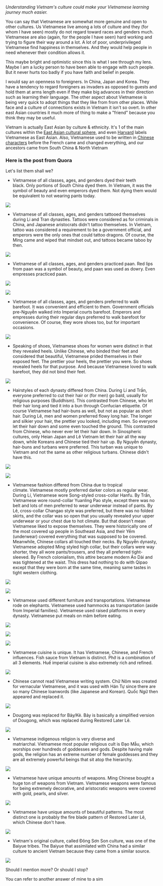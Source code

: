 _Understanding Vietnam's culture could make your Vietnamese learning journey much easier._

You can say that Vietnamese are somewhat more genuine and open to other cultures. Us Vietnamese live among a lots of culture and they (for whom I have seen) mostly do not regard toward races and genders much. Vietnamese are also (again, for the people I have seen) hard working and trying to figure their way around a lot. A lot of poor, underprivileged Vietnamese find happiness in themselves. And they would help people in need whenever their condition allows it.

This maybe bright and optimistic since this is what I see through my lens. Maybe I am a lucky person to have been able to engage with such people. But it never hurts too badly if you have faith and belief in people.


I would say an openness to foreigners. In China, Japan and Korea. They have a tendency to regard foreigners as invaders as opposed to guests and hold them at arms length even if they make big advances in their direction such as learning their language. The other aspect about Vietnamese is being very quick to adopt things that they like from from other places. While face and a culture of connections exists in Vietnam it isn't so overt. In other east Asian countries it much more of thing to make a "friend" because you think they may be useful.

Vietnam is actually East Asian by culture & ethnicity. It's 1 of the main cultures within the [East Asian cultural sphere](https://en.wikipedia.org/wiki/East_Asian_cultural_sphere), and even [Harvard](https://ealc.fas.harvard.edu/vietnamese) labels Vietnamese as East Asian. Also, Vietnamese used to be written in [Chinese characters](https://en.wikipedia.org/wiki/Ch%E1%BB%AF_N%C3%B4m) before the French came and changed everything, and our ancestors came from South China & North Vietnam


### Here is the post from Quora

Let's list them shall we?

- Vietnamese of all classes, ages, and genders dyed their teeth black. Only portions of South China dyed them. In Vietnam, it was the symbol of beauty and even emperors dyed them. Not dying them would be equivalent to not wearing pants today.

![](https://qph.cf2.quoracdn.net/main-qimg-8cc41982fca749d633c932aefbae94f5.webp)

- Vietnamese of all classes, ages, and genders tattooed themselves during Li and Tran dynasties. Tattoos were considered as for criminals in China, and Japanese aristocrats didn't tattoo themselves. In Vietnam, tattoo was considered a requirement to be a government official, and emperors were the only ones that could tattoo dragons. Of course, the Ming came and wiped that mindset out, and tattoos became taboo by then.

![](https://qph.cf2.quoracdn.net/main-qimg-d3ca90e15ad97f600a937c5f66d5a9d5.webp)

- Vietnamese of all classes, ages, and genders practiced paan. Red lips from paan was a symbol of beauty, and paan was used as dowry. Even empresses practiced paan.

![](https://qph.cf2.quoracdn.net/main-qimg-6fde78ea08013a4cb374ded218bed4b4.webp)

![](https://qph.cf2.quoracdn.net/main-qimg-5d1b51df597283fa9d100746444e4647.webp)

- Vietnamese of all classes, ages, and genders preferred to walk barefoot. It was convenient and efficient to them. Government officials pre-Nguyễn walked into Imperial courts barefoot. Emperors and empresses during their regular days preferred to walk barefoot for convenience. Of course, they wore shoes too, but for important occasions.

![](https://qph.cf2.quoracdn.net/main-qimg-2dd2ccee55158d8b3f8cb29d15945061.webp)

- Speaking of shoes, Vietnamese shoes for women were distinct in that they revealed heels. Unlike Chinese, who binded their feet and considered that beautiful, Vietnamese prided themselves in their exposed feet. The prettier your heels, the prettier you were. So shoes revealed heels for that purpose. And because Vietnamese loved to walk barefoot, they did not bind their feet.

![](https://qph.cf2.quoracdn.net/main-qimg-2c380a7dabf6f9fe31a05cf34139f388.webp)

- Hairstyles of each dynasty differed from China. During Lí and Trần, everyone preferred to cut their hair or (for men) go bald, usually for religious purposes (Buddhism). This contrasted from Chinese, who let their hair long and tied it into a bun through Confucian etiquette. Of course Vietnamese had hair-buns as well, but not as popular as short hair. During Lê, men and women preferred flowy long hair. The longer and silkier your hair, the prettier you looked, including men. So everyone let their hair down and some even touched the ground. This contrasted from Chinese, who never ever let their hair down. In Sinospheric cultures, only Heian Japan and Lê Vietnam let their hair all the way down, while Koreans and Chinese tied their hair up. By Nguyễn dynasty, hair-buns and turbans were preferred. This turban was unique to Vietnam and not the same as other religious turbans. Chinese didn't have this.

![](https://qph.cf2.quoracdn.net/main-qimg-3c3ba27072cfcd726951f8db7e8db5dd.webp)

![](https://qph.cf2.quoracdn.net/main-qimg-d7f1aa9f53a9f06dee0c0b87c1c7182a.webp)

- Vietnamese fashion differed from China due to tropical climate. Vietnamese mostly preferred darker colors as regular wear. During Lí, Vietnamese wore Song-styled cross-collar Hanfu. By Trần, Vietnamese wore round-collar Yuanling Pao style, except there was no belt and lots of men preferred to wear underwear instead of pants. By Lê, cross-collar Changao style was preferred, but there was no folded skirts, and the collar was so open that you usually revealed your upper underwear or your chest due to hot climate. But that doesn’t mean Vietnamese liked to expose themselves. They were historically one of the most covered up people in Southeast Asia, and their Yếm (underwear) covered everything that was supposed to be covered. Meanwhile, Chinese collars all touched their necks. By Nguyễn dynasty, Vietnamese adopted Ming styled high collar, but their collars were way shorter, they all wore pants/trousers, and they all preferred tight-sleeved. By French colonialism, this attire became modern Áo Dài and was tightened at the waist. This dress had nothing to do with Qipao except that they were born at the same time, meaning same tastes in tight western clothing.

![](https://qph.cf2.quoracdn.net/main-qimg-3f0fe13e0bb6afa6458862f2be511d2a.webp)

![](https://qph.cf2.quoracdn.net/main-qimg-43ba672ef15fa1171715cb7fda709580.webp)

- Vietnamese used different furniture and transportations. Vietnamese rode on elephants. Vietnamese used hammocks as transportation (aside from Imperial families). Vietnamese used raised platforms in every dynasty. Vietnamese put meals on mâm before eating.

![](https://qph.cf2.quoracdn.net/main-qimg-2c53c2cd1333fb9054c4c33b87ee5478.webp)

![](https://qph.cf2.quoracdn.net/main-qimg-db777e582d244947fa3e6174aef42251.webp)

![](https://qph.cf2.quoracdn.net/main-qimg-ff54e9a63be6dcf5fa35e8ae1c6278e2.webp)

- Vietnamese cuisine is unique. It has Vietnamese, Chinese, and French influences. Fish sauce from Vietnam is distinct. Phở is a combination of all 3 elements. Huế imperial cuisine is also extremely rich and refined.

![](https://qph.cf2.quoracdn.net/main-qimg-1c80db6cf7a615b64c21160a07186161.webp)

- Chinese cannot read Vietnamese writing system. Chữ Nôm was created for vernacular Vietnamese, and it was used with Hán Tự since there are so many Chinese loanwords (like Japanese and Korean). Quốc Ngữ then appeared and replaced it.

![](https://qph.cf2.quoracdn.net/main-qimg-43a1a71e33a483095fb12b651361e8ea-pjlq)

- Dougong was replaced for Bảy/Kẻ. Bảy is basically a simplified version of Dougong, which was replaced during Restored Later Lê.

![](https://qph.cf2.quoracdn.net/main-qimg-343675ff88b4cf5a09623ac5843b59d6.webp)

- Vietnamese indigenous religion is very diverse and matriarchal. Vietnamese most popular religious cult is Đạo Mẫu, which worships over hundreds of goddesses and gods. Despite having male gods, the religion has an extreme number of female goddesses and they are all extremely powerful beings that sit atop the hierarchy.

![](https://qph.cf2.quoracdn.net/main-qimg-f6ec1d6daa3ccd3611928ae6652ad8ec.webp)

- Vietnamese have unique amounts of weapons. Ming Chinese bought a huge ton of weapons from Vietnam. Vietnamese weapons were famous for being extremely decorative, and aristocratic weapons were covered with gold, pearls, and silver.

![](https://qph.cf2.quoracdn.net/main-qimg-7fa7ea42fe88e9cc5512970de1e50b0f.webp)

- Vietnamese have unique amounts of beautiful patterns. The most distinct one is probably the fire blade pattern of Restored Later Lê, which Chinese don't have.

![](https://qph.cf2.quoracdn.net/main-qimg-e788b7cdf92e48df12df2c7342730e3f.webp)

- Vietnam's original culture, called Đông Sơn Son culture, was one of the Baiyue tribes. The Baiyue that assimilated with China had a similar culture to ancient Vietnam because they came from a similar source.

![](https://qph.cf2.quoracdn.net/main-qimg-0fddd16a667328c1b9413a458df66e50.webp)

Should I mention more? Or should I stop?

You can refer to another answer of mine to a sim